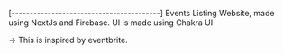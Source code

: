 <!-- read me file -->

[-----------------------------------------]
Events Listing Website, made using NextJs and Firebase.
UI is made using Chakra UI

-> This is inspired by eventbrite.
